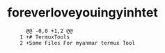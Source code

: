 # foreverloveyouingyinhtet

          @@ -0,0 +1,2 @@
        1 +# TermuxTools
        2 +Some Files For myanmar termux Tool
